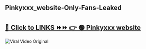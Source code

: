 
 ## Pinkyxxx_website-Only-Fans-Leaked

# <h2><a href="https://clipsfans.com/Pinkyxxx_website&ref=git">🔗 Click to LINKS ⏩⏩ 👉 🟢 Pinkyxxx website </a></h2>

<a href="https://clipsfans.com/Pinkyxxx_website&ref=git" rel="nofollow" data-target="animated-image.originalLink"><img src="https://i.ibb.co.com/xMMVF88/686577567.gif" alt="Viral Video Original" style="max-width: 100%; display: inline-block;" data-target="animated-image.originalImage"></a>
